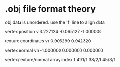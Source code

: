 # .obj file format theory

obj data is unordered. use the 'f' line to align data

vertex position
v 3.227124 -0.065127 -1.000000

texture coordinates
vt 0.905299 0.942320

vertex normal
vn -1.000000 0.000000 0.000000

vertex/texture/normal array index
f 41/1/1 38/2/1 45/3/1

